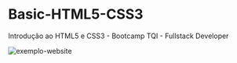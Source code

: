 # Basic-HTML5-CSS3
Introdução ao HTML5 e CSS3 - Bootcamp TQI - Fullstack Developer

![exemplo-website](https://user-images.githubusercontent.com/52676064/170163586-ff257306-3d19-49bc-92cc-b7be2ac88822.png)
